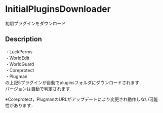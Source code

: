 # InitialPluginsDownloader
初期プラグインをダウンロード

## Description
・LuckPerms  
・WorldEdit  
・WorldGuard  
・Coreprotect  
・Plugman  
の上記5プラグインが自動でpluginsフォルダにダウンロードされます．  
バージョンは自動で判定されます．

※Coreprotect，PlugmanのURLがアップデートにより変更され動作しない可能性があります．